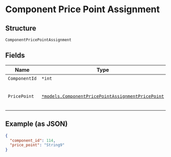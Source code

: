 
# Component Price Point Assignment

## Structure

`ComponentPricePointAssignment`

## Fields

| Name | Type | Tags | Description |
|  --- | --- | --- | --- |
| `ComponentId` | `*int` | Optional | - |
| `PricePoint` | [`*models.ComponentPricePointAssignmentPricePoint`](../../doc/models/containers/component-price-point-assignment-price-point.md) | Optional | This is a container for one-of cases. |

## Example (as JSON)

```json
{
  "component_id": 114,
  "price_point": "String9"
}
```

